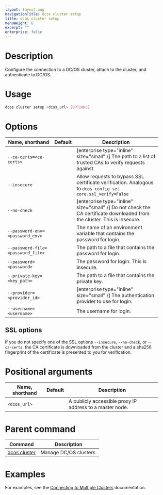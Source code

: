 ```yaml
---
layout: layout.pug
navigationTitle: dcos cluster setup
title: dcos cluster setup
menuWeight: 6
excerpt: ""
enterprise: false
---
```

<!-- This source repo for this topic is https://github.com/dcos/dcos-docs -->

# Description

Configure the connection to a DC/OS cluster, attach to the cluster, and authenticate to DC/OS.

# Usage

```bash
dcos cluster setup <dcos_url> [OPTIONS]
```

# Options

| Name, shorthand                         | Default | Description                                                                                                              |
| --------------------------------------- | ------- | ------------------------------------------------------------------------------------------------------------------------ |
| `--ca-certs=<ca-certs>`           |         | [enterprise type="inline" size="small" /] The path to a list of trusted CAs to verify requests against.                  |
| `--insecure`                            |         | Allow requests to bypass SSL certificate verification. Analogous to `dcos config set core.ssl_verify=False`              |
| `--no-check`                            |         | [enterprise type="inline" size="small" /] Do not check the CA certificate downloaded from the cluster. This is insecure. |
| `--password-env=<password_env>`   |         | The name of an environment variable that contains the password for login.                                                |
| `--password-file=<password_file>` |         | The path to a file that contains the password for login.                                                                 |
| `--password=<password>`           |         | The password for login. This is insecure.                                                                                |
| `--private-key=<key_path>`        |         | The path to a file that contains the private key.                                                                        |
| `--provider=<provider_id>`        |         | [enterprise type="inline" size="small" /] The authentication provider to use for login.                                  |
| `--username=<username>`           |         | The username for login.                                                                                                  |

## SSL options

If you do not specify one of the SSL options `--insecure`, `--no-check`, or `--ca-certs`, the CA certificate is downloaded from the cluster and a sha256 fingerprint of the certificate is presented to you for verification.

# Positional arguments

| Name, shorthand    | Default | Description                                              |
| ------------------ | ------- | -------------------------------------------------------- |
| `<dcos_url>` |         | A publicly accessible proxy IP address to a master node. |

# Parent command

| Command                                                   | Description            |
| --------------------------------------------------------- | ---------------------- |
| [dcos cluster](/1.10/cli/command-reference/dcos-cluster/) | Manage DC/OS clusters. |

# Examples

For examples, see the [Connecting to Multiple Clusters](/1.10/cli/multi-cluster-cli/) documentation.